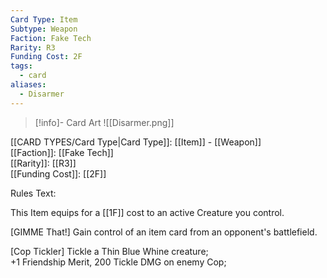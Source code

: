 ```yaml
---
Card Type: Item
Subtype: Weapon
Faction: Fake Tech
Rarity: R3
Funding Cost: 2F
tags:
  - card
aliases:
  - Disarmer
---
```

> [!info]- Card Art
> ![[Disarmer.png]]

[[CARD TYPES/Card Type|Card Type]]: [[Item]] - [[Weapon]]  
[[Faction]]: [[Fake Tech]]  
[[Rarity]]: [[R3]]  
[[Funding Cost]]: [[2F]]  

Rules Text:  

This Item equips for a [[1F]] cost to an active Creature you control.  

[GIMME That!] Gain control of an item card from an opponent's battlefield.  

[Cop Tickler] Tickle a Thin Blue Whine creature;  
+1 Friendship Merit, 200 Tickle DMG on enemy Cop;  